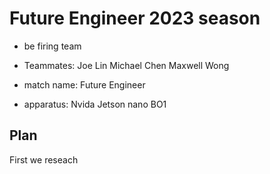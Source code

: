 # **Future Engineer 2023 season**

* be firing team 


* Teammates: Joe Lin  Michael Chen Maxwell Wong


* match name: Future Engineer


* apparatus: Nvida Jetson nano BO1

## Plan
First we reseach






